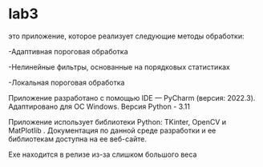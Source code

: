 # lab3
это приложение, которое реализует следующие методы обработки:

-Адаптивная пороговая обработка

-Нелинейные фильтры, основанные на порядковых статистиках

-Локальная пороговая обработка
    
Приложение разработано с помощью  IDE — PyCharm (версия: 2022.3). Адаптировано для ОС Windows. Версия Python - 3.11
    
Приложение использует библиотеки Python: TKinter, OpenCV и MatPlotlib . Документация по данной среде разработки и ее библиотекам доступна на ее веб-сайте.

Exe находится в релизе из-за слишком большого веса
